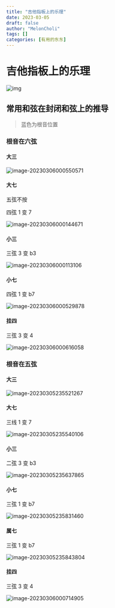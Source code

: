 ```yaml
---
title: "吉他指板上的乐理"
date: 2023-03-05
draft: false
author: "MelonCholi"
tags: []
categories: [有用的东东]
---
```


# 吉他指板上的乐理

![img](https://markdown-1303167219.cos.ap-shanghai.myqcloud.com/b6f4186d4e280f86ca3eb4233ff20e5ccae1b2f9.jpg@942w_227h_progressive.webp)

## 常用和弦在封闭和弦上的推导

> 蓝色为根音位置

### 根音在六弦

#### 大三

![image-20230306000550571](https://markdown-1303167219.cos.ap-shanghai.myqcloud.com/image-20230306000550571.png)

#### 大七

五弦不按

四弦 1 变 7

![image-20230306000144671](https://markdown-1303167219.cos.ap-shanghai.myqcloud.com/image-20230306000144671.png)

#### 小三

三弦 3 变 b3

![image-20230306000113106](https://markdown-1303167219.cos.ap-shanghai.myqcloud.com/image-20230306000113106.png)

#### 小七

四弦 1 变 b7

![image-20230306000529878](https://markdown-1303167219.cos.ap-shanghai.myqcloud.com/image-20230306000529878.png)

#### 挂四

三弦 3 变 4

![image-20230306000616058](https://markdown-1303167219.cos.ap-shanghai.myqcloud.com/image-20230306000616058.png)

### 根音在五弦

#### 大三

![image-20230305235521267](https://markdown-1303167219.cos.ap-shanghai.myqcloud.com/image-20230305235521267.png)

#### 大七

三线 1 变 7

![image-20230305235540106](https://markdown-1303167219.cos.ap-shanghai.myqcloud.com/image-20230305235540106.png)

#### 小三

二弦 3 变 b3

![image-20230305235637865](https://markdown-1303167219.cos.ap-shanghai.myqcloud.com/image-20230305235637865.png)

#### 小七

三弦 1 变 b7

![image-20230305235831460](https://markdown-1303167219.cos.ap-shanghai.myqcloud.com/image-20230305235831460.png)

#### 属七

三弦 1 变 b7

![image-20230305235843804](https://markdown-1303167219.cos.ap-shanghai.myqcloud.com/image-20230305235843804.png)

#### 挂四

三弦 3 变 4

![image-20230306000714905](https://markdown-1303167219.cos.ap-shanghai.myqcloud.com/image-20230306000714905.png)